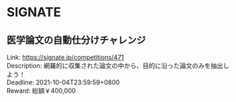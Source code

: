 # SIGNATE



## 医学論文の自動仕分けチャレンジ

Link: https://signate.jp/competitions/471  
Description: 網羅的に収集された論文の中から、目的に沿った論文のみを抽出しよう！  
Deadline: 2021-10-04T23:59:59+0800  
Reward: 総額￥400,000  

